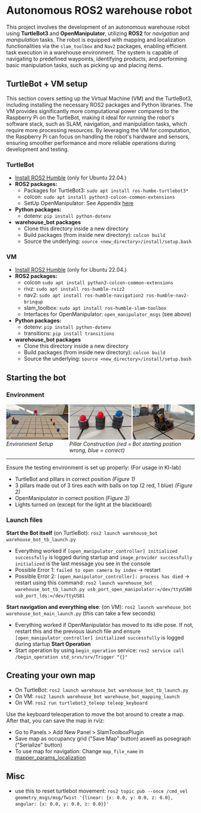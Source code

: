 # Autonomous  ROS2 warehouse robot
This project involves the development of an autonomous warehouse robot using **TurtleBot3** and **OpenManipulator**, utilizing **ROS2** for _navigation_ and _manipulation_ tasks. The robot is equipped with mapping and localization functionalities via the `slam_toolbox` and `Nav2` packages, enabling efficient task execution in a warehouse environment. The system is capable of navigating to predefined waypoints, identifying products, and performing basic manipulation tasks, such as picking up and placing items.

## TurtleBot + VM setup
This section covers setting up the Virtual Machine (VM) and the TurtleBot3, including installing the necessary ROS2 packages and Python libraries. The VM provides significantly more computational power compared to the Raspberry Pi on the TurtleBot, making it ideal for running the robot's software stack, such as SLAM, navigation, and manipulation tasks, which require more processing resources. By leveraging the VM for computation, the Raspberry Pi can focus on handling the robot's hardware and sensors, ensuring smoother performance and more reliable operations during development and testing.

### TurtleBot
- [Install ROS2 Humble](https://docs.ros.org/en/humble/Installation/Ubuntu-Install-Debs.html) (only for Ubuntu 22.04.)
- **ROS2 packages:**
  - Packages for TurtleBot3: `sudo apt install ros-humbe-turtlebot3*`
  - colcon: `sudo apt install python3-colcon-common-extensions`
  - SetUp OpenManipulator: See Appendix [here](./paper.pdf)
- **Python packages:**
  - dotenv: `pip install python-dotenv`
- **warehouse_bot packages**
  - Clone this directory inside a new directory
  - Build packages (from inside new directory): `colcon build`
  - Source the underlying: `source <new_directory>/install/setup.bash`

### VM
- [Install ROS2 Humble](https://docs.ros.org/en/humble/Installation/Ubuntu-Install-Debs.html) (only for Ubuntu 22.04.)
- **ROS2 packages:**
  - colcon `sudo apt install python3-colcon-common-extensions`
  - rivz: `sudo apt install ros-humble-rviz2`
  - nav2: `sudo apt install ros-humble-navigation2 ros-humble-nav2-bringup`
  - slam_toolbox: `sudo apt install ros-humble-slam-toolbox`
  - Interfaces for OpenManipulator: `open_manipulator_msgs` (see above)
- **Python packages:**
  - dotenv: `pip install python-dotenv`
  - transitions: `pip install transitions`
- **warehouse_bot packages**
  - Clone this directory inside a new directory
  - Build packages (from inside new directory): `colcon build`
  - Source the underlying: `source <new_directory>/install/setup.bash`

## Starting the bot

### Environment 

<div style="display: flex; justify-content: space-between;">
  <div style="width: 33%;">
    <a id="environment-setup"></a>
    <img src="static/images/environment_set_up.jpeg" alt="Environment Setup">
    <i>Environment Setup</i>
  </div>
  <div style="width: 33%;">
  <a id="pillar-construction"></a>
    <img src="static/images/pillar_construction.jpeg" alt="Pillar Construction">
    <i>Pillar Construction (red = wrong, blue = correct)</i>
  </div>
  <div style="width: 33%;">
  <a id="bot-starting-position"></a>
    <img src="static/images/bot_starting_position.jpeg" alt="Bild 1">
    <i>Bot starting postion</i>
  </div>
</div>

---

Ensure the testing environment is set up properly: (For usage in KI-lab)
- TurtleBot and pillars in correct position _(Figure 1)_
- 3 pillars made out of 3 tires each with balls on top (2 red, 1 blue) _(Figure 2)_
- OpenManipulator in correct position _(Figure 3)_
- Lights turned on (except for the light at the blackboard)

### Launch files

**Start the Bot itself** (on TurtleBot): `ros2 launch warehouse_bot warehouse_bot_tb_launch.py`
- Everything worked if `[open_manipulator_controller] initialized successfully` is logged during startup and `image_provider successfully initialized` is the last message you see in the console
- Possible Error 1: `failed to open camera by index` -> restart
- Possible Error 2: `[open_manipulator_controller]: process has died` -> restart using this command: `ros2 launch warehouse_bot warehouse_bot_tb_launch.py usb_port_open_manipulator:=/dev/ttyUSB0 usb_port_lds:=/dev/ttyUSB1`

**Start navigation and everything else**: (on VM): `ros2 launch warehouse_bot warehouse_bot_main_launch.py` (this can take a few seconds)
- Everything worked if OpenManipulator has moved to its idle pose. If not, restart this and the previous launch file and ensure `[open_manipulator_controller] initialized successfully` is logged during startup
**Start Operation**
- Start operation by using `begin_operation` service: `ros2 service call /begin_operation std_srvs/srv/Trigger "{}"`

## Creating your own map 
- On TurtleBot: `ros2 launch warehouse_bot warehouse_bot_tb_launch.py`
- On VM: `ros2 launch warehouse_bot warehouse_bot_mapping_launch`
- On VM: `ros2 run turtlebot3_teleop teleop_keyboard`

Use the keyboard teleoperation to move the bot around to create a map. After that, you can save the map in rviz:

- Go to Panels > Add New Panel > SlamToolboxPlugin
- Save map as occupancy grid ("Save Map" button) aswell as posegraph ("Serialize" button)
- To use map for navigation: Change `map_file_name` in [mapper_params_localization](./src/warehouse_bot/config/mapper_params_localization.yaml)

## Misc
- use this to reset turtlebot movement: `ros2 topic pub --once /cmd_vel geometry_msgs/msg/Twist '{linear: {x: 0.0, y: 0.0, z: 0.0}, angular: {x: 0.0, y: 0.0, z: 0.0}}'`